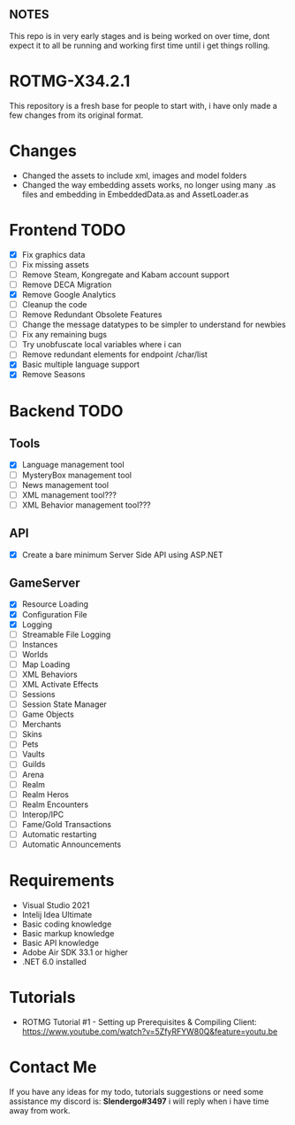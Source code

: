 ## NOTES ##

This repo is in very early stages and is being worked on over time, dont expect it to all be running and working first time until i get things rolling.

# ROTMG-X34.2.1
This repository is a fresh base for people to start with, i have only made a few changes from its original format.

# Changes
- Changed the assets to include xml, images and model folders
- Changed the way embedding assets works, no longer using many .as files and embedding in EmbeddedData.as and AssetLoader.as

# Frontend TODO

- [x] Fix graphics data
- [ ] Fix missing assets
- [ ] Remove Steam, Kongregate and Kabam account support
- [ ] Remove DECA Migration
- [x] Remove Google Analytics
- [ ] Cleanup the code
- [ ] Remove Redundant Obsolete Features
- [ ] Change the message datatypes to be simpler to understand for newbies
- [ ] Fix any remaining bugs
- [ ] Try unobfuscate local variables where i can
- [ ] Remove redundant elements for endpoint /char/list
- [x] Basic multiple language support
- [x] Remove Seasons

# Backend TODO

## Tools
- [x] Language management tool
- [ ] MysteryBox management tool
- [ ] News management tool
- [ ] XML management tool???
- [ ] XML Behavior management tool???

## API
- [x] Create a bare minimum Server Side API using ASP.NET

## GameServer
- [x] Resource Loading
- [x] Configuration File
- [x] Logging
- [ ] Streamable File Logging
- [ ] Instances
- [ ] Worlds
- [ ] Map Loading
- [ ] XML Behaviors
- [ ] XML Activate Effects
- [ ] Sessions
- [ ] Session State Manager
- [ ] Game Objects
- [ ] Merchants
- [ ] Skins
- [ ] Pets
- [ ] Vaults
- [ ] Guilds
- [ ] Arena
- [ ] Realm
- [ ] Realm Heros
- [ ] Realm Encounters
- [ ] Interop/IPC
- [ ] Fame/Gold Transactions
- [ ] Automatic restarting
- [ ] Automatic Announcements

# Requirements
- Visual Studio 2021
- Intelij Idea Ultimate
- Basic coding knowledge
- Basic markup knowledge
- Basic API knowledge
- Adobe Air SDK 33.1 or higher
- .NET 6.0 installed

# Tutorials
- ROTMG Tutorial #1 - Setting up Prerequisites & Compiling Client: https://www.youtube.com/watch?v=5ZfyRFYW80Q&feature=youtu.be

# Contact Me
If you have any ideas for my todo, tutorials suggestions or need some assistance my discord is: **Slendergo#3497** i will reply when i have time away from work.
